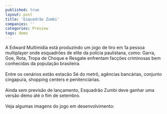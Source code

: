 ```yaml
---
published: true
layout: post
title: 'Esquadrão Zumbi'
companies: ''
categories: Preview
tags: demo
---
```

A Edward Multim&iacute;dia
 est&aacute; produzindo um jogo de tiro em 1a pessoa
 multiplayer onde esquadr&otilde;es de elite da pol&iacute;cia paulistana, como: Garra, Goe, Rota, Tropa de Choque e Resgate enfrentam fac&ccedil;&otilde;es criminosas bem conhecidas da popula&ccedil;&atilde;o brasileira.<br /> <br /> Entre os cen&aacute;rios est&atilde;o estac&atilde;o S&eacute; do metr&ocirc;, ag&ecirc;ncias banc&aacute;rias, conjunto cingapura, shopping centers e penitenci&aacute;rias.<br /> <br /> Ainda sem previs&atilde;o de lan&ccedil;amento, Esquadr&atilde;o Zumbi deve ganhar uma vers&atilde;o demo at&eacute; o fim de setembro.<br /> <br /> Veja algumas imagens do jogo em desenvolvimento:<br /> <br />